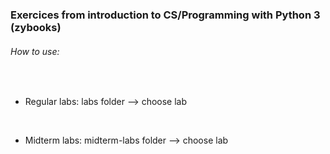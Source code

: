 ### Exercices from introduction to CS/Programming with Python 3 (zybooks)


###### How to use:
<br>

- Regular labs: labs folder --> choose lab

<br>

- Midterm labs: midterm-labs folder --> choose lab

<br>
